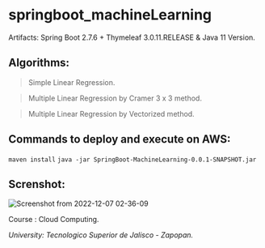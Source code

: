 # springboot_machineLearning

Artifacts: Spring Boot 2.7.6 + Thymeleaf 3.0.11.RELEASE & Java 11 Version.


## Algorithms:
> Simple Linear Regression.

> Multiple Linear Regression by Cramer 3 x 3 method.

> Multiple Linear Regression by Vectorized method.

## Commands to deploy and execute on AWS:
``
maven install
``
``
java -jar SpringBoot-MachineLearning-0.0.1-SNAPSHOT.jar 
``

## Screnshot:
![Screenshot from 2022-12-07 02-36-09](https://user-images.githubusercontent.com/67779237/206129172-1b65bb34-9235-4821-a378-4710426c1b97.png)


Course : Cloud Computing.

<i>University: Tecnologico Superior de Jalisco - Zapopan.</i>
